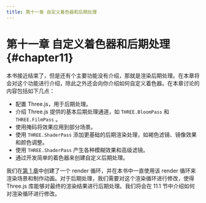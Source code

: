 ```yaml
---
title: 第十一章 自定义着色器和后期处理
---
```

# 第十一章 自定义着色器和后期处理 {#chapter11}

本书接近结束了，但是还有个主要功能没有介绍，那就是渲染后期处理。在本章将会对这个功能进行介绍，除此之外还会向你介绍如何自定义着色器。在本章讨论的内容包括如下几点：

* 配置 Three.js，用于后期处理。
* 介绍 Three.js 提供的基本后期处理通道，如 `THREE.BloomPass` 和 `THREE.FilmPass` 。
* 使用掩码将效果应用到部分场景。
* 使用 `THREE.ShaderPass` 添加更基础的后期渲染处理，如褐色滤镜、镜像效果和颜色调整。
* 使用 `THREE.ShaderPass` 产生各种模糊效果和高级滤镜。
* 通过开发简单的着色器来创建自定义后期处理。

我们在[第 1 章](/docs/chapter1/)中创建了一个 render 循环，并在本书中一直使用该 render 循环来渲染场景和制作动画。对于后期处理，我们需要对这个渲染循环进行修改，使得 Three.js 库能够对最终的渲染结果进行后期处理。我们将会在 11.1 节中介绍如何对渲染循环进行修改。
